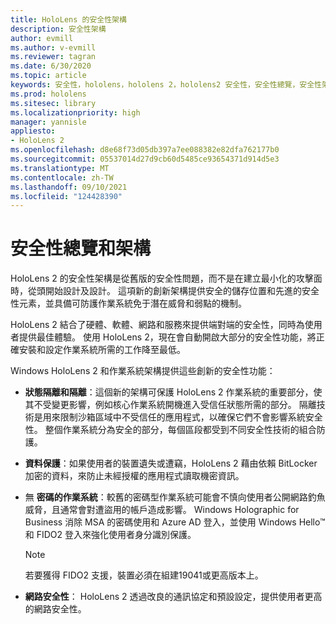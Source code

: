 ```yaml
---
title: HoloLens 的安全性架構
description: 安全性架構
author: evmill
ms.author: v-evmill
ms.reviewer: tagran
ms.date: 6/30/2020
ms.topic: article
keywords: 安全性，hololens，hololens 2，hololens2 安全性，安全性總覽，安全性架構，架構，hololens 2 架構
ms.prod: hololens
ms.sitesec: library
ms.localizationpriority: high
manager: yannisle
appliesto:
- HoloLens 2
ms.openlocfilehash: d8e68f73d05db397a7ee088382e82dfa762177b0
ms.sourcegitcommit: 05537014d27d9cb60d5485ce93654371d914d5e3
ms.translationtype: MT
ms.contentlocale: zh-TW
ms.lasthandoff: 09/10/2021
ms.locfileid: "124428390"
---
```

# <a name="security-overview-and-architecture"></a>安全性總覽和架構

HoloLens 2 的安全性架構是從舊版的安全性問題，而不是在建立最小化的攻擊面時，從頭開始設計及設計。 這項新的創新架構提供安全的儲存位置和先進的安全性元素，並具備可防護作業系統免于潛在威脅和弱點的機制。

HoloLens 2 結合了硬體、軟體、網路和服務來提供端對端的安全性，同時為使用者提供最佳體驗。 使用 HoloLens 2，現在會自動開啟大部分的安全性功能，將正確安裝和設定作業系統所需的工作降至最低。

Windows HoloLens 2 和作業系統架構提供這些創新的安全性功能：

  * **狀態隔離和隔離**：這個新的架構可保護 HoloLens 2 作業系統的重要部分，使其不受變更影響，例如核心作業系統開機進入受信任狀態所需的部分。 隔離技術是用來限制沙箱區域中不受信任的應用程式，以確保它們不會影響系統安全性。 整個作業系統分為安全的部分，每個區段都受到不同安全性技術的組合防護。
  
  * **資料保護**：如果使用者的裝置遺失或遭竊，HoloLens 2 藉由依賴 BitLocker 加密的資料，來防止未經授權的應用程式讀取機密資訊。 
  
  * 無 **密碼的作業系統**：較舊的密碼型作業系統可能會不慎向使用者公開網路釣魚威脅，且通常會對遭盜用的帳戶造成影響。 Windows Holographic for Business 消除 MSA 的密碼使用和 Azure AD 登入，並使用 Windows Hello™和 FIDO2 登入來強化使用者身分識別保護。 
  
    > [!NOTE]
    > 若要獲得 FIDO2 支援，裝置必須在組建19041或更高版本上。 

  * **網路安全性**： HoloLens 2 透過改良的通訊協定和預設設定，提供使用者更高的網路安全性。
